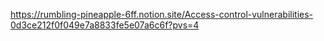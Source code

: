 https://rumbling-pineapple-6ff.notion.site/Access-control-vulnerabilities-0d3ce212f0f049e7a8833fe5e07a6c6f?pvs=4
